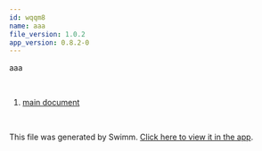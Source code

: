 ```yaml
---
id: wqqm8
name: aaa
file_version: 1.0.2
app_version: 0.8.2-0
---
```


<!-- Intro - Do not remove this comment -->
aaa

<br/>

<!-- Steps - Do not remove this comment -->
1. [main document](main-document.iycio.sw.md)


<br/>

This file was generated by Swimm. [Click here to view it in the app](http://localhost:5000/repos/Z2l0aHViJTNBJTNBY2hhdC1leGFtcGxlJTNBJTNBZXJhbnMtc3dpbW0=/docs/wqqm8).